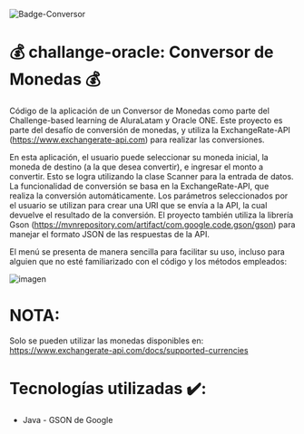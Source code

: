 ![Badge-Conversor](https://github.com/user-attachments/assets/e5267bb2-83e0-4a80-988e-273f6c7a91f3)

# 💰 challange-oracle: Conversor de Monedas  💰


Código de la aplicación de un Conversor de Monedas como parte del Challenge-based learning de AluraLatam y Oracle ONE. 
Este proyecto es parte del desafío de conversión de monedas, y utiliza la ExchangeRate-API (https://www.exchangerate-api.com) para realizar las conversiones.

En esta aplicación, el usuario puede seleccionar su moneda inicial, la moneda de destino (a la que desea convertir), e ingresar el monto a convertir. Esto se logra utilizando la clase Scanner para la entrada de datos.
La funcionalidad de conversión se basa en la ExchangeRate-API, que realiza la conversión automáticamente. Los parámetros seleccionados por el usuario se utilizan para crear una URI que se envía a la API, la cual devuelve el resultado de la conversión.
El proyecto también utiliza la librería Gson (https://mvnrepository.com/artifact/com.google.code.gson/gson) para manejar el formato JSON de las respuestas de la API.

El menú se presenta de manera sencilla para facilitar su uso, incluso para alguien que no esté familiarizado con el código y los métodos empleados:

![imagen](https://github.com/user-attachments/assets/93eac426-6c58-4d53-a109-5650c0ca0142)


# NOTA: 
Solo se pueden utilizar las monedas disponibles en: https://www.exchangerate-api.com/docs/supported-currencies
# Tecnologías utilizadas ✔️:
- Java - GSON de Google 

